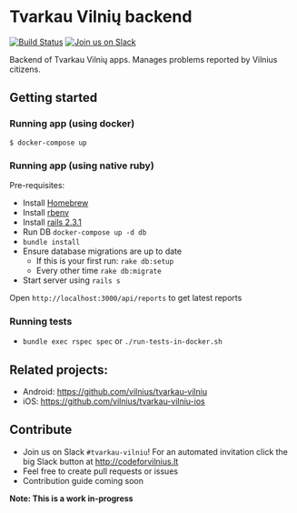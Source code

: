 # Tvarkau Vilnių backend

[![Build Status](https://travis-ci.org/vilnius/tvarkau-vilniu-ms.svg)](https://travis-ci.org/vilnius/tvarkau-vilniu-ms)
[![Join us on Slack](https://img.shields.io/badge/slack-codeforvilnius%20%23tvarkau--vilniu-blue.svg)](https://codeforvilnius.slack.com)

Backend of Tvarkau Vilnių apps. Manages problems reported by Vilnius citizens.

## Getting started

### Running app (using docker)

```
$ docker-compose up
```

### Running app (using native ruby)

Pre-requisites:

- Install [Homebrew](https://brew.sh/)
- Install [rbenv](https://github.com/rbenv/rbenv#homebrew-on-mac-os-x) 
- Install [rails 2.3.1](https://gorails.com/setup/osx/10.12-sierra) 
- Run DB `docker-compose up -d db`
- `bundle install`
- Ensure database migrations are up to date
    - If this is your first run: `rake db:setup`
    - Every other time `rake db:migrate`
- Start server using `rails s`

Open `http://localhost:3000/api/reports` to get latest reports

### Running tests

- `bundle exec rspec spec` or `./run-tests-in-docker.sh`

## Related projects:

- Android: https://github.com/vilnius/tvarkau-vilniu
- iOS: https://github.com/vilnius/tvarkau-vilniu-ios

## Contribute

- Join us on Slack `#tvarkau-vilniu`! For an automated invitation click the big Slack button at http://codeforvilnius.lt
- Feel free to create pull requests or issues
- Contribution guide coming soon

**Note: This is a work in-progress**
